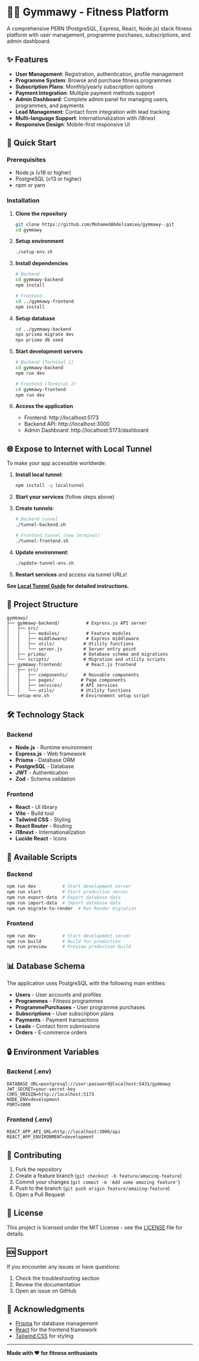 # 🏋️‍♂️ Gymmawy - Fitness Platform

A comprehensive PERN (PostgreSQL, Express, React, Node.js) stack fitness platform with user management, programme purchases, subscriptions, and admin dashboard.

## ✨ Features

- **User Management**: Registration, authentication, profile management
- **Programme System**: Browse and purchase fitness programmes
- **Subscription Plans**: Monthly/yearly subscription options
- **Payment Integration**: Multiple payment methods support
- **Admin Dashboard**: Complete admin panel for managing users, programmes, and payments
- **Lead Management**: Contact form integration with lead tracking
- **Multi-language Support**: Internationalization with i18next
- **Responsive Design**: Mobile-first responsive UI

## 🚀 Quick Start

### Prerequisites

- Node.js (v18 or higher)
- PostgreSQL (v13 or higher)
- npm or yarn

### Installation

1. **Clone the repository**
   ```bash
   git clone https://github.com/MohamedAbdelsamiea/gymmawy-.git
   cd gymmawy
   ```

2. **Setup environment**
   ```bash
   ./setup-env.sh
   ```

3. **Install dependencies**
   ```bash
   # Backend
   cd gymmawy-backend
   npm install
   
   # Frontend
   cd ../gymmawy-frontend
   npm install
   ```

4. **Setup database**
   ```bash
   cd ../gymmawy-backend
   npx prisma migrate dev
   npx prisma db seed
   ```

5. **Start development servers**
   ```bash
   # Backend (Terminal 1)
   cd gymmawy-backend
   npm run dev
   
   # Frontend (Terminal 2)
   cd gymmawy-frontend
   npm run dev
   ```

6. **Access the application**
   - Frontend: http://localhost:5173
   - Backend API: http://localhost:3000
   - Admin Dashboard: http://localhost:5173/dashboard

## 🌐 Expose to Internet with Local Tunnel

To make your app accessible worldwide:

1. **Install local tunnel**:
   ```bash
   npm install -g localtunnel
   ```

2. **Start your services** (follow steps above)

3. **Create tunnels**:
   ```bash
   # Backend tunnel
   ./tunnel-backend.sh
   
   # Frontend tunnel (new terminal)
   ./tunnel-frontend.sh
   ```

4. **Update environment**:
   ```bash
   ./update-tunnel-env.sh
   ```

5. **Restart services** and access via tunnel URLs!

**See [Local Tunnel Guide](LOCAL_TUNNEL_GUIDE.md) for detailed instructions.**

## 📁 Project Structure

```
gymmawy/
├── gymmawy-backend/          # Express.js API server
│   ├── src/
│   │   ├── modules/          # Feature modules
│   │   ├── middleware/       # Express middleware
│   │   ├── utils/           # Utility functions
│   │   └── server.js        # Server entry point
│   ├── prisma/              # Database schema and migrations
│   └── scripts/             # Migration and utility scripts
├── gymmawy-frontend/         # React.js frontend
│   ├── src/
│   │   ├── components/      # Reusable components
│   │   ├── pages/          # Page components
│   │   ├── services/       # API services
│   │   └── utils/          # Utility functions
└── setup-env.sh            # Environment setup script
```

## 🛠️ Technology Stack

### Backend
- **Node.js** - Runtime environment
- **Express.js** - Web framework
- **Prisma** - Database ORM
- **PostgreSQL** - Database
- **JWT** - Authentication
- **Zod** - Schema validation

### Frontend
- **React** - UI library
- **Vite** - Build tool
- **Tailwind CSS** - Styling
- **React Router** - Routing
- **i18next** - Internationalization
- **Lucide React** - Icons

## 🔧 Available Scripts

### Backend
```bash
npm run dev          # Start development server
npm run start        # Start production server
npm run export-data  # Export database data
npm run import-data  # Import database data
npm run migrate-to-render  # Run Render migration
```

### Frontend
```bash
npm run dev          # Start development server
npm run build        # Build for production
npm run preview      # Preview production build
```

## 📊 Database Schema

The application uses PostgreSQL with the following main entities:
- **Users** - User accounts and profiles
- **Programmes** - Fitness programmes
- **ProgrammePurchases** - User programme purchases
- **Subscriptions** - User subscription plans
- **Payments** - Payment transactions
- **Leads** - Contact form submissions
- **Orders** - E-commerce orders

## 🔒 Environment Variables

### Backend (.env)
```env
DATABASE_URL=postgresql://user:password@localhost:5431/gymmawy
JWT_SECRET=your-secret-key
CORS_ORIGIN=http://localhost:5173
NODE_ENV=development
PORT=3000
```

### Frontend (.env)
```env
REACT_APP_API_URL=http://localhost:3000/api
REACT_APP_ENVIRONMENT=development
```

## 🤝 Contributing

1. Fork the repository
2. Create a feature branch (`git checkout -b feature/amazing-feature`)
3. Commit your changes (`git commit -m 'Add some amazing feature'`)
4. Push to the branch (`git push origin feature/amazing-feature`)
5. Open a Pull Request

## 📝 License

This project is licensed under the MIT License - see the [LICENSE](LICENSE) file for details.

## 🆘 Support

If you encounter any issues or have questions:

1. Check the troubleshooting section
2. Review the documentation
3. Open an issue on GitHub

## 🙏 Acknowledgments

- [Prisma](https://prisma.io) for database management
- [React](https://reactjs.org) for the frontend framework
- [Tailwind CSS](https://tailwindcss.com) for styling

---

**Made with ❤️ for fitness enthusiasts**